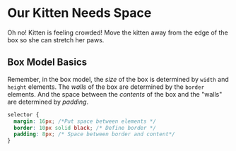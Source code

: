 # Our Kitten Needs Space
  
Oh no! Kitten is feeling crowded! Move the kitten away from the edge of the box
so she can stretch her paws.

## Box Model Basics

Remember, in the box model, the *size* of the box is determined by
`width` and `height` elements. The *walls* of the box are determined
by the `border` elements. And the space between the *contents* of the
box and the "walls" are determined by *padding*.

```css
selector {
  margin: 16px; /*Put space between elements */
  border: 10px solid black; /* Define border */
  padding: 8px; /* Space between border and content*/
}
```
